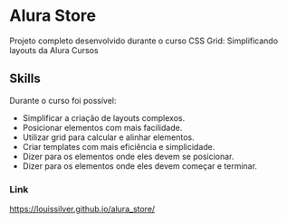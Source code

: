 # Alura Store

Projeto completo desenvolvido durante o curso CSS Grid: Simplificando layouts da Alura Cursos

## Skills
Durante o curso foi possível:
- Simplificar a criação de layouts complexos.
- Posicionar elementos com mais facilidade.
- Utilizar grid para calcular e alinhar elementos.
- Criar templates com mais eficiência e simplicidade.
- Dizer para os elementos onde eles devem se posicionar.
- Dizer para os elementos onde eles devem começar e terminar.

### Link
https://louissilver.github.io/alura_store/
